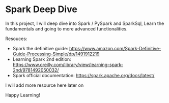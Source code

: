# Spark Deep Dive


In this project, I will deep dive into Spark / PySpark and SparkSql,
Learn the fundamentals and going to more advanced functionalities.


Resouces:

- Spark the definitive guide: https://www.amazon.com/Spark-Definitive-Guide-Processing-Simple/dp/1491912219
- Learning Spark 2nd edition: https://www.oreilly.com/library/view/learning-spark-2nd/9781492050032/
- Spark official documentation: https://spark.apache.org/docs/latest/

I will add more resource here later on 

Happy Learning!
